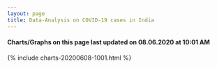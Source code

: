 ```yaml
---
layout: page
title: Data-Analysis on COVID-19 cases in India
---
```

#### Charts/Graphs on this page last updated on 08.06.2020 at 10:01 AM
{% include charts-20200608-1001.html %}